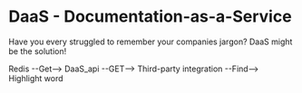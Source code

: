 # DaaS - Documentation-as-a-Service

Have you every struggled to remember your companies jargon? DaaS might be the solution!


Redis --Get--> DaaS_api --GET--> Third-party integration --Find--> Highlight word
